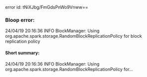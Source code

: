error id: tNiXJbg/FmGdsPnWo9Vnww==
### Bloop error:

24/04/19 20:16:36 INFO BlockManager: Using org.apache.spark.storage.RandomBlockReplicationPolicy for block replication policy
#### Short summary: 

24/04/19 20:16:36 INFO BlockManager: Using org.apache.spark.storage.RandomBlockReplicationPolicy for...